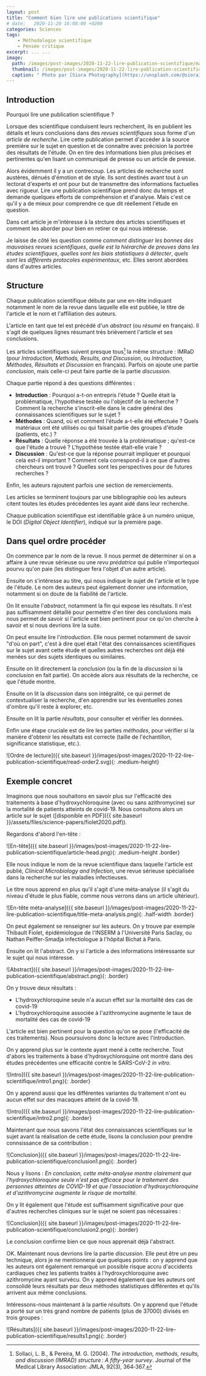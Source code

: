 ```yaml
---
layout: post
title: "Comment bien lire une publications scientifique"
# date:   2020-11-20 16:08:00 +0200
categories: Sciences
tags:
    - Méthodologie scientifique
    - Pensée critique
excerpt: ... ...
image:
  path: /images/post-images/2020-11-22-lire-publication-scientifique/main.jpg
  thumbnail: /images/post-images/2020-11-22-lire-publication-scientifique/main-thumb-flat.jpg
  caption: " Photo par [Siora Photography](https://unsplash.com/@siora18)"
---
```


## Introduction

Pourquoi lire une publication scientifique ?

Lorsque des scientifique conduisent leurs recherchent, ils en publient les détails et leurs conclusions dans des *revues scientifiques* sous forme d'un *article de recherche*. Lire cette publication permet d'accéder à la source première sur le sujet en question et de connaitre avec précision la portrée des résultats de l'étude. On en tire des informations bien plus précises et pertinentes qu'en lisant un communiqué de presse ou un article de presse.

Alors évidemment il y a un contrecoup. Les articles de recherche sont austères, dénués d'émotion et de style. Ils sont destinés avant tout à un lectorat d'experts et ont pour but de transmettre des informations factuelles avec rigueur. Lire une publication scientifique prend donc du temps et demande quelques efforts de compréhension et d'analyse. Mais c'est ce qu'il y a de mieux pour comprendre ce que dit réellement l'étude en question.

Dans cet article je m'intéresse à la strcture des articles scientifiques et comment les aborder pour bien en retirer ce qui nous intéresse.

Je laisse de côté les question comme *comment distinguer les bonnes des mauvaises revues scientifiques*, *quelle est la hiérarchie de preuves dans les études scientifiques*, *quelles sont les biais statistiques à détecter*, *quels sont les différents protocoles expérimentaux*, etc. Elles seront abordées dans d'autres articles.

## Structure

Chaque publication scientifique débute par une en-tête indiquant notamment le nom de la revue dans laquelle elle est publiée, le titre de l'article et le nom et l'affiliation des auteurs.

L'article en tant que tel est précédé d'un *abstract* (ou *résumé* en français). Il s'agit de quelques lignes résumant très brièvement l'article et ses conclusions.

Les articles scientifiques suivent presque tous[^sollaci_imrad] la même structure : IMRaD (pour *Introduction, Methods, Results, and Discussion*, ou *Introduction, Méthodes, Résultats et Discussion* en français). Parfois on ajoute une partie *conclusion*, mais celle-ci peut faire partie de la partie *discussion*.

Chaque partie répond à des questions différentes :

* **Introduction** : Pourquoi a-t-on entrepris l'étude ? Quelle était la problématique, l'hypothèse testée ou l'objectif de la recherche ? Comment la recherche s'inscrit-elle dans le cadre général des connaissances scientifiques sur le sujet ?
* **Méthodes** : Quand, où et comment l'étude a-t-elle été effectuée ? Quels matériaux ont été utilisés ou qui faisait partie des groupes d'étude (patients, etc.) ?
* **Résultats** : Quelle réponse a été trouvée à la problématique ; qu'est-ce que l'étude a trouvé ? L'hypothèse testée était-elle vraie ?
* **Discussion** : Qu'est-ce que la réponse pourrait impliquer et pourquoi cela est-il important ? Comment cela correspond-il à ce que d'autres chercheurs ont trouvé ? Quelles sont les perspectives pour de futures recherches ?

Enfin, les auteurs rajoutent parfois une section de remerciements.

Les articles se terminent toujours par une bibliographie ooù les auteurs citent toutes les études précédentes les ayant aidé dans leur recherche.

Chaque publication scientifique est identifiable grâce à un numéro unique, le DOI (*Digital Object Identifier*), indiqué sur la première page.

## Dans quel ordre procéder

On commence par le nom de la revue. Il nous permet de déterminer si on a affaire à une revue sérieuse ou une *revu prédatrice* qui publie n'importequoi pourvu qu'on paie (les distinguer fera l'objet d'un autre article).

Ensuite on s'intéresse au titre, qui nous indique le sujet de l'article et le type de l'étude. Le nom des auteurs peut également donner une information, notamment si on doute de la fiabilité de l'article.

On lit ensuite l'*abstract*, notamment la fin qui expose les résultats. Il n'est pas suffisamment détaillé pour permettre d'en tirer des conclusions mais nous permet de savoir si l'article est bien pertinent pour ce qu'on cherche à savoir et si nous devrions lire la suite.

On peut ensuite lire l'*introduction*. Elle nous permet notamment de savoir "d'où on part", c'est à dire quel était l'état des connaissances scientifiques sur le sujet avant cette étude et quelles autres recherches ont déjà été menées sur des sujets identiques ou similaires.

Ensuite on lit directement la *conclusion* (ou la fin de la *discussion* si la *conclusion* en fait partie). On accède alors aux résultats de la recherche, ce que l'étude montre.

Ensuite on lit la *discussion* dans son intégralité, ce qui permet de contextualiser la recherche, d'en apprendre sur les éventuelles zones d'ombre qu'il reste à explorer, etc.

Ensuite on lit la partie *résultats*, pour consulter et vérifier les données.

Enfin une étape cruciale est de lire les parties *méthodes*, pour vérifier si la manière d'obtenir les résultats est correcte (taille de l'échantillon, significance statistique, etc.).

![Ordre de lecture]({{ site.baseurl }}/images/post-images/2020-11-22-lire-publication-scientifique/read-order2.svg){: .medium-height}

## Exemple concret

Imaginons que nous souhaitons en savoir plus sur l'efficacité des traitements à base d'hydroxychloroquine (avec ou sans azithromycine) sur la mortalité de patients atteints de covid-19. Nous consultons alors un article sur le sujet ([disponible en PDF]({{ site.baseurl }}/assets/files/science-papers/fiolet2020.pdf)).

Regardons d'abord l'en-tête :

![En-tête]({{ site.baseurl }}/images/post-images/2020-11-22-lire-publication-scientifique/article-head.png){: .medium-height .border}

Elle nous indique le nom de la revue scientifique dans laquelle l'article est publié, *Clinical Microbiology and Infection*, une revue sérieuse spécialisée dans la recherche sur les maladies infectieuses.

Le titre nous apprend en plus qu'il s'agit d'une méta-analyse (il s'agit du niveau d'étude le plus fiable, comme nous verrons dans un article ultérieur).

![En-tête méta-analyse]({{ site.baseurl }}/images/post-images/2020-11-22-lire-publication-scientifique/title-meta-analysis.png){: .half-width .border}

On peut également se renseigner sur les auteurs. On y trouve par exemple Thibault Fiolet, épidémiologue de l'INSERM à l'Université Paris Saclay, ou Nathan Peiffer-Smadja infectiologue à l'hôpital Bichat à Paris.

Ensuite on lit l'abstract. On y si l'article a des informations intéressante sur le sujet qui nous intéresse.

![Abstract]({{ site.baseurl }}/images/post-images/2020-11-22-lire-publication-scientifique/abstract.png){: .border}

On y trouve deux résultats :

* L'hydroxychloroquine seule n'a aucun effet sur la mortalité des cas de covid-19
* L'hydroxychloroquine associée à l'azithromycine augmente le taux de mortalité des cas de covid-19

L'article est bien pertinent pour la question qu'on se pose (l'efficacité de ces traitements). Nous poursuivons donc la lecture avec l'introduction.

On y apprend plus sur le contexte ayant mené à cette recherche. Tout d'abors les traitements à base d'hydroxychloroquine ont montré dans des études précédentes une efficacité contre le SARS-CoV-2 *in vitro*.

![Intro]({{ site.baseurl }}/images/post-images/2020-11-22-lire-publication-scientifique/intro1.png){: .border}

On y apprend aussi que les différentes variantes du traitement n'ont eu aucun effet sur des macaques atteint de la covid-19.

![Intro]({{ site.baseurl }}/images/post-images/2020-11-22-lire-publication-scientifique/intro2.png){: .border}

Maintenant que nous savons l'état des connaissances scientifiques sur le sujet avant la réalisation de cette étude, lisons la conclusion pour prendre connsissance de sa contribution :

![Conclusion]({{ site.baseurl }}/images/post-images/2020-11-22-lire-publication-scientifique/conclusion1.png){: .border}

Nous y lisons : *En conclusion, cette méta-analyse montre clairement que l'hydroxychloroquine seule n'est pas efficace pour le traitement des personnes atteintes de COVID-19 et que l'association d'hydroxychloroquine et d'azithromycine augmente le risque de mortalité.*

On y lit également que l'étude est suffisamment significative pour que d'autres recherches cliniques sur le sujet ne soient pas nécessaires :

![Conclusion]({{ site.baseurl }}/images/post-images/2020-11-22-lire-publication-scientifique/conclusion2.png){: .border}

Le conclusion confirme bien ce que nous apprenait déjà l'abstract.

OK. Maintenant nous devrions lire la partie *discussion*. Elle peut être un peu technique, alors je ne mentionnerai que quelques points : on y apprend que les auteurs ont également remarqué un possible risque accru d'accidents cardiaques chez les patients traités à l'hydroxychloroquine avec azithromycine ayant survécu. On y apprend également que les auteurs ont consolidé leurs résultats par deux méthodes statistiques différentes et qu'ils arrivent aux même conclusions.

Intéressons-nous maintenant à la partie *résultats*. On y apprend que l'étude a porté sur un très grand nombre de patients (plus de 37000) divisés en trois groupes :

![Résultats]({{ site.baseurl }}/images/post-images/2020-11-22-lire-publication-scientifique/results1.png){: .border}

<!-- Références -->

[^sollaci_imrad]: Sollaci, L. B., & Pereira, M. G. (2004). *The introduction, methods, results, and discussion (IMRAD) structure : A fifty-year survey*. Journal of the Medical Library Association: JMLA, 92(3), 364‑367.
